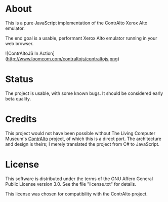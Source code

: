 # About

This is a pure JavaScript implementation of the ContrAlto Xerox Alto
emulator.

The end goal is a usable, performant Xerox Alto emulator running in
your web browser.

![ContrAltoJS In Action] (http://www.loomcom.com/contraltojs/contraltojs.png)

# Status

The project is usable, with some known bugs. It should be considered
early beta quality.

# Credits

This project would not have been possible without The Living Computer Museum's
[ContrAlto](https://github.com/livingcomputermuseum/ContrAlto) project, of
which this is a direct port. The architecture and design is theirs; I merely
translated the project from C# to JavaScript.

# License

This software is distributed under the terms of the GNU Affero General
Public License version 3.0. See the file "license.txt" for details.

This license was chosen for compatibility with the ContrAlto project.

